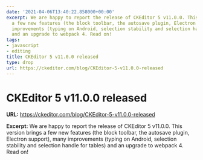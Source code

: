 ```yaml
---
date: '2021-04-06T13:40:22.858000+00:00'
excerpt: We are happy to report the release of CKEditor 5 v11.0.0. This version brings
  a few new features (the block toolbar, the autosave plugin, Electron support), many
  improvements (typing on Android, selection stability and selection handle for tables)
  and an upgrade to webpack 4. Read on!
tags:
- javascript
- editing
title: CKEditor 5 v11.0.0 released
type: drop
url: https://ckeditor.com/blog/CKEditor-5-v11.0.0-released
---
```


# CKEditor 5 v11.0.0 released

**URL:** https://ckeditor.com/blog/CKEditor-5-v11.0.0-released

**Excerpt:** We are happy to report the release of CKEditor 5 v11.0.0. This version brings a few new features (the block toolbar, the autosave plugin, Electron support), many improvements (typing on Android, selection stability and selection handle for tables) and an upgrade to webpack 4. Read on!
